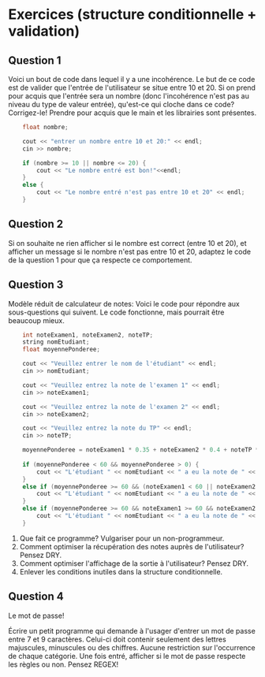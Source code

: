 # Exercices (structure conditionnelle + validation)

## Question 1

Voici un bout de code dans lequel il y a une incohérence. Le but de ce code est de valider que l'entrée de l'utilisateur se situe entre 10 et 20. Si on prend pour acquis que l'entrée sera un nombre (donc l'incohérence n'est pas au niveau du type de valeur entrée), qu'est-ce qui cloche dans ce code? Corrigez-le! Prendre pour acquis que le main et les librairies sont présentes.

```cpp
	float nombre;

	cout << "entrer un nombre entre 10 et 20:" << endl;
	cin >> nombre;

	if (nombre >= 10 || nombre <= 20) {
		cout << "Le nombre entré est bon!"<<endl;
	}
	else {
		cout << "Le nombre entré n'est pas entre 10 et 20" << endl;
	}

```


## Question 2

Si on souhaite ne rien afficher si le nombre est correct (entre 10 et 20), et afficher un message si le nombre n'est pas entre 10 et 20, adaptez le code de la question 1 pour que ça respecte ce comportement. 

## Question 3

Modèle réduit de calculateur de notes: Voici le code pour répondre aux sous-questions qui suivent. Le code fonctionne, mais pourrait être beaucoup mieux.

```cpp
	int noteExamen1, noteExamen2, noteTP;
	string nomEtudiant;
	float moyennePonderee;

	cout << "Veuillez entrer le nom de l'étudiant" << endl;
	cin >> nomEtudiant;

	cout << "Veuillez entrez la note de l'examen 1" << endl;
	cin >> noteExamen1;

	cout << "Veuillez entrez la note de l'examen 2" << endl;
	cin >> noteExamen2;

	cout << "Veuillez entrez la note du TP" << endl;
	cin >> noteTP;

	moyennePonderee = noteExamen1 * 0.35 + noteExamen2 * 0.4 + noteTP * 0.25;
	
	if (moyennePonderee < 60 && moyennePonderee > 0) {
		cout << "L'étudiant " << nomEtudiant << " a eu la note de " << moyennePonderee << ". Il a donc un échec" << endl;
	}
	else if (moyennePonderee >= 60 && (noteExamen1 < 60 || noteExamen2 < 60 || noteTP < 60)) {
		cout << "L'étudiant " << nomEtudiant << " a eu la note de " << moyennePonderee << ". Il a donc une réussite partielle" << endl;
	}
	else if (moyennePonderee >= 60 && noteExamen1 >= 60 && noteExamen2 >= 60 && noteTP >= 60) {
		cout << "L'étudiant " << nomEtudiant << " a eu la note de " << moyennePonderee << ". Il a donc une réussite totale" << endl;
	}
```


1. Que fait ce programme? Vulgariser pour un non-programmeur.
2. Comment optimiser la récupération des notes auprès de l'utilisateur? Pensez DRY.
3. Comment optimiser l'affichage de la sortie à l'utilisateur? Pensez DRY.
4. Enlever les conditions inutiles dans la structure conditionnelle. 


## Question 4

Le mot de passe!

Écrire un petit programme qui demande à l'usager d'entrer un mot de passe entre 7 et 9 caractères. Celui-ci doit contenir seulement des lettres majuscules, minuscules ou des chiffres. Aucune restriction sur l'occurrence de chaque catégorie. Une fois entré, afficher si le mot de passe respecte les règles ou non. Pensez REGEX!
